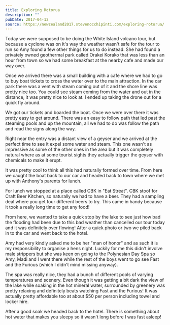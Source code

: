 ```yaml
---
title: Exploring Rotorua
description: ""
pubDate: 2017-04-12
source: https://newzealand2017.stevenocchipinti.com/exploring-rotorua/
---
```


Today we were supposed to be doing the White Island volcano tour, but because a
cyclone was on it's way the weather wasn't safe for the tour to run so Amy found
a few other things for us to do instead. She had found a privately owned
geothermal park called Orakei Korako that was less than an hour from town so we
had some breakfast at the nearby cafe and made our way over.

Once we arrived there was a small building with a cafe where we had to go to buy
boat tickets to cross the water over to the main attraction. In the car park
there was a vent with steam coming out of it and the shore line was pretty nice
too. You could see steam coming from the water and out in the distance, it was
pretty nice to look at. I ended up taking the drone out for a quick fly around.

We got our tickets and boarded the boat. Once we were over there it was pretty
easy to get around. There was an easy to follow path that led past the steaming
pools and up the mountain, all we had to do was follow the path and read the
signs along the way.

Right near the entry was a distant view of a geyser and we arrived at the
perfect time to see it expel some water and steam. This one wasn't as
impressive as some of the other ones in the area but it was completely natural
where as at some tourist sights they actually trigger the geyser with chemicals
to make it erupt.

It was pretty cool to think all this had naturally formed over time. From here
we caught the boat back to our car and headed back to town where we met up with
Anthony's parents for lunch.

For lunch we stopped at a place called CBK in "Eat Streat". CBK stoof for Craft
Beer Kitchen, so naturally we had to have a beer. They had a sampling deal where
you get four different beers to try. This came in handy because it took a really
long time to get any food!

From here, we wanted to take a quick stop by the lake to see just how bad the
flooding had been due to this bad weather than cancelled our tour today and it
was definitely over flowing! After a quick photo or two we piled back in to the
car and went back to the hotel.

Amy had very kindly asked me to be her "man of honor" and as such it is my
responsibility to organise a hens night. Luckily for me this didn't involve
male strippers but she was keen on going to the Polynesian Day Spa so Amy, Madi
and I went there while the rest of the boys went to go see Fast and the Furious
(which I didn't mind missing anyway).

The spa was really nice, they had a bunch of different pools of varying
temperatures and scenery. Even though it was getting a bit dark the view of the
lake while soaking in the hot mineral water, surrounded by greenery was pretty
relaxing and definitely beats watching Fast and the Furious! It was actually
pretty affordable too at about $50 per person including towel and locker hire.

After a good soak we headed back to the hotel. There is something about hot
water that makes you sleepy so it wasn't long before I was fast asleep!
